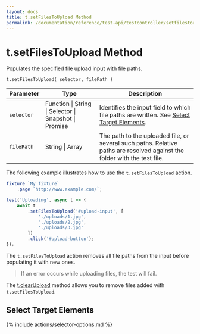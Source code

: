 ```yaml
---
layout: docs
title: t.setFilesToUpload Method
permalink: /documentation/reference/test-api/testcontroller/setfilestoupload.html
---
```

# t.setFilesToUpload Method

Populates the specified file upload input with file paths.

```text
t.setFilesToUpload( selector, filePath )
```

Parameter  | Type                                              | Description
---------- | ------------------------------------------------- | -------------------------------------------------------------------------------------------------------------------------------------------
`selector` | Function &#124; String &#124; Selector &#124; Snapshot &#124; Promise | Identifies the input field to which file paths are written. See [Select Target Elements](#select-target-elements).
`filePath` | String &#124; Array                                            | The path to the uploaded file, or several such paths. Relative paths are resolved against the folder with the test file.

The following example illustrates how to use the `t.setFilesToUpload` action.

```js
fixture `My fixture`
    .page `http://www.example.com/`;

test('Uploading', async t => {
    await t
        .setFilesToUpload('#upload-input', [
            './uploads/1.jpg',
            './uploads/2.jpg',
            './uploads/3.jpg'
        ])
        .click('#upload-button');
});
```

The `t.setFilesToUpload` action removes all file paths from the input before populating it with new ones.

> If an error occurs while uploading files, the test will fail.

The [t.clearUpload](clearupload.md) method allows you to remove files added with `t.setFilesToUpload`.

## Select Target Elements

{% include actions/selector-options.md %}
